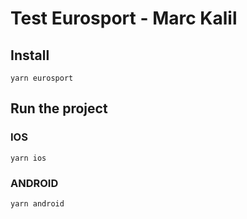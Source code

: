 # Test Eurosport - Marc Kalil

## Install

`yarn eurosport`

## Run the project

### IOS

`yarn ios`

### ANDROID

`yarn android`

